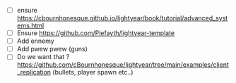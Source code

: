 - [ ] ensure https://cbournhonesque.github.io/lightyear/book/tutorial/advanced_systems.html
- [ ] Ensure https://github.com/Piefayth/lightyear-template
- [ ] Add ennemy
- [ ] Add pwew pwew (guns)
- [ ] Do we want that ? https://github.com/cBournhonesque/lightyear/tree/main/examples/client_replication  (bullets, player spawn etc..) 